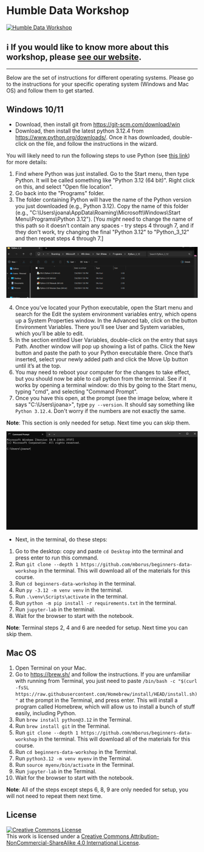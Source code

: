 # Humble Data Workshop

[![Humble Data Workshop](./media/humble-data-logo-transparent.png)](https://humbledata.org)

## ℹ️ If you would like to know more about this workshop, please [see our website](https://humbledata.org/).

---

Below are the set of instructions for different operating systems. Please go to the instructions for your specific operating system (Windows and Mac OS) and follow them to get started.

## Windows 10/11

* Download, then install git from https://git-scm.com/download/win
* Download, then install the latest python 3.12.4 from https://www.python.org/downloads/. Once it has downloaded, double-click on the file, and follow the instructions in the wizard.

You will likely need to run the following steps to use Python (see [this link](https://realpython.com/add-python-to-path/#how-to-add-python-to-path-on-windows)) for more details:
1. Find where Python was just installed. Go to the Start menu, then type Python. It will be called something like "Python 3.12 (64 bit)". Right click on this, and select "Open file location".
2. Go back into the "Programs" folder.
3. The folder containing Python will have the name of the Python version you just downloaded (e.g., Python 3.12). Copy the name of this folder (e.g., "C:\Users\joana\AppData\Roaming\Microsoft\Windows\Start Menu\Programs\Python 3.12"). [You _might_ need to change the name of this path so it doesn't contain any spaces - try steps 4 through 7, and if they don't work, try changing the final "Python 3.12" to "Python_3_12" and then repeat steps 4 through 7.] 

![](/media/windows-1.png)

4. Once you’ve located your Python executable, open the Start menu and search for the Edit the system environment variables entry, which opens up a System Properties window. In the Advanced tab, click on the button Environment Variables. There you’ll see User and System variables, which you’ll be able to edit.
5. In the section entitled User Variables, double-click on the entry that says Path. Another window will pop up showing a list of paths. Click the New button and paste the path to your Python executable there. Once that’s inserted, select your newly added path and click the Move Up button until it’s at the top.
6.  You may need to reboot your computer for the changes to take effect, but you should now be able to call python from the terminal. See if it works by opening a terminal window: do this by going to the Start menu, typing "cmd", and selecting "Command Prompt". 
7. Once you have this open, at the prompt (see the image below, where it says "C:\Users\joana>", type `py --version`. It should say something like `Python 3.12.4`. Don't worry if the numbers are not exactly the same.

**Note**: This section is only needed for setup. Next time you can skip them.

![](/media/windows-2.png)

* Next, in the terminal, do these steps:
1. Go to the desktop: copy and paste `cd Desktop` into the terminal and press enter to run this command. 
2. Run `git clone --depth 1 https://github.com/mborus/beginners-data-workshop` in the terminal. This will download all of the materials for this course.
3. Run `cd beginners-data-workshop` in the terminal.
4. Run `py -3.12 -m venv venv` in the terminal.
5. Run `.\venv\Scripts\activate` in the terminal.
6. Run `python -m pip install -r requirements.txt` in the terminal.
7. Run `jupyter-lab` in the terminal.
8. Wait for the browser to start with the notebook.

**Note**: Terminal steps 2, 4 and 6 are needed for setup. Next time you can skip them.

## Mac OS

1. Open Terminal on your Mac.
2. Go to https://brew.sh/ and follow the instructions. If you are unfamiliar with running from Terminal, you just need to paste `/bin/bash -c "$(curl -fsSL https://raw.githubusercontent.com/Homebrew/install/HEAD/install.sh)"` at the prompt in the Terminal, and press enter. This will install a program called Homebrew, which will allow us to install a bunch of stuff easily, including Python.
3. Run `brew install python@3.12` in the Terminal.
4. Run `brew install git` in the Terminal.
5. Run `git clone --depth 1 https://github.com/mborus/beginners-data-workshop` in the terminal. This will download all of the materials for this course.
6. Run `cd beginners-data-workshop` in the Terminal.
7. Run `python3.12 -m venv myenv` in the Terminal.
8. Run `source myenv/bin/activate` in the Terminal.
9. Run `jupyter-lab` in the Terminal. 
10. Wait for the browser to start with the notebook.

**Note**: All of the steps except steps 6, 8, 9 are only needed for setup, you will not need to repeat them next time.

## License

<a rel="license" href="http://creativecommons.org/licenses/by-nc-sa/4.0/"><img alt="Creative Commons License" style="border-width:0" src="https://i.creativecommons.org/l/by-nc-sa/4.0/88x31.png" /></a><br />This work is licensed under a <a rel="license" href="http://creativecommons.org/licenses/by-nc-sa/4.0/">Creative Commons Attribution-NonCommercial-ShareAlike 4.0 International License</a>.